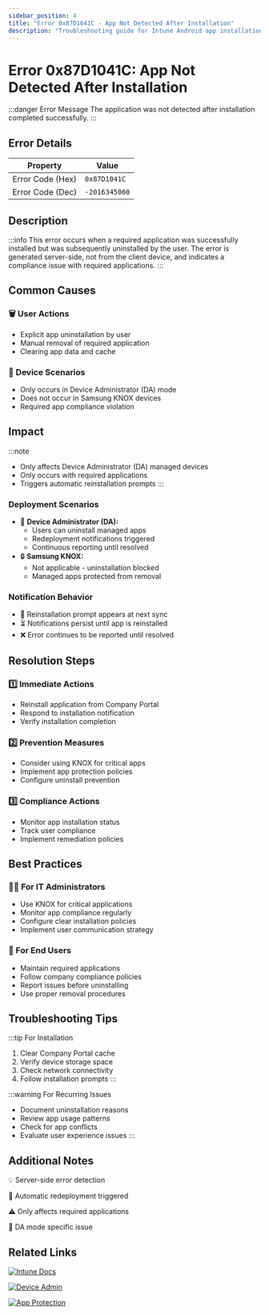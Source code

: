 ```yaml
---
sidebar_position: 4
title: "Error 0x87D1041C - App Not Detected After Installation"
description: "Troubleshooting guide for Intune Android app installation error 0x87D1041C"
---
```


# Error 0x87D1041C: App Not Detected After Installation

:::danger Error Message
The application was not detected after installation completed successfully.
:::

## Error Details

<div class="error-details">

| Property | Value |
|----------|-------|
| Error Code (Hex) | `0x87D1041C` |
| Error Code (Dec) | `-2016345060` |

</div>

## Description

:::info
This error occurs when a required application was successfully installed but was subsequently uninstalled by the user. The error is generated server-side, not from the client device, and indicates a compliance issue with required applications.
:::

## Common Causes

<div class="card-container">
<div class="cause-card">

### 🗑️ User Actions
- Explicit app uninstallation by user
- Manual removal of required application
- Clearing app data and cache

</div>
<div class="cause-card">

### 📱 Device Scenarios
- Only occurs in Device Administrator (DA) mode
- Does not occur in Samsung KNOX devices
- Required app compliance violation

</div>
</div>

## Impact

:::note
- Only affects Device Administrator (DA) managed devices
- Only occurs with required applications
- Triggers automatic reinstallation prompts
:::

### Deployment Scenarios
- 📱 **Device Administrator (DA):**
  - Users can uninstall managed apps
  - Redeployment notifications triggered
  - Continuous reporting until resolved
- 🔒 **Samsung KNOX:**
  - Not applicable - uninstallation blocked
  - Managed apps protected from removal

### Notification Behavior
- 🔄 Reinstallation prompt appears at next sync
- ⏳ Notifications persist until app is reinstalled
- ❌ Error continues to be reported until resolved

## Resolution Steps

<div class="steps-container">

### 1️⃣ Immediate Actions
- Reinstall application from Company Portal
- Respond to installation notification
- Verify installation completion

### 2️⃣ Prevention Measures
- Consider using KNOX for critical apps
- Implement app protection policies
- Configure uninstall prevention

### 3️⃣ Compliance Actions
- Monitor app installation status
- Track user compliance
- Implement remediation policies

</div>

## Best Practices

<div class="card-container">
<div class="practice-card">

### 👨‍💻 For IT Administrators
- Use KNOX for critical applications
- Monitor app compliance regularly
- Configure clear installation policies
- Implement user communication strategy

</div>
<div class="practice-card">

### 👤 For End Users
- Maintain required applications
- Follow company compliance policies
- Report issues before uninstalling
- Use proper removal procedures

</div>
</div>

## Troubleshooting Tips

:::tip For Installation
1. Clear Company Portal cache
2. Verify device storage space
3. Check network connectivity
4. Follow installation prompts
:::

:::warning For Recurring Issues
- Document uninstallation reasons
- Review app usage patterns
- Check for app conflicts
- Evaluate user experience issues
:::

## Additional Notes

<div class="notes-container">

💡 Server-side error detection

🔄 Automatic redeployment triggered

⚠️ Only affects required applications

📱 DA mode specific issue

</div>

## Related Links

<div class="links-container">

[![Intune Docs](https://img.shields.io/badge/Intune-App_Compliance-0078D4?style=for-the-badge&logo=microsoft)](https://docs.microsoft.com/en-us/mem/intune/apps/apps-deployment)

[![Device Admin](https://img.shields.io/badge/Android-Device_Administrator-green?style=for-the-badge&logo=android)](https://docs.microsoft.com/en-us/mem/intune/enrollment/android-deployment-scenarios)

[![App Protection](https://img.shields.io/badge/Intune-App_Protection-red?style=for-the-badge&logo=microsoft)](https://docs.microsoft.com/en-us/mem/intune/apps/app-protection-policy)

</div> 